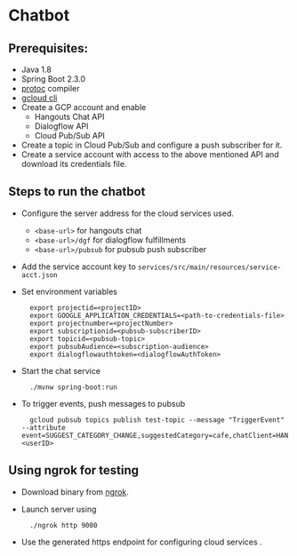 # Chatbot

## Prerequisites:
  - Java 1.8
  - Spring Boot 2.3.0
  - [protoc](https://github.com/protocolbuffers/protobuf/tree/master/src) compiler
  - [gcloud cli](https://cloud.google.com/sdk/install)
  - Create a GCP account and enable
    - Hangouts Chat API
    - Dialogflow API
    - Cloud Pub/Sub API
- Create a topic in Cloud Pub/Sub and configure a push subscriber for it.
- Create a service account with access to the above mentioned API and download its credentials file.

## Steps to run the chatbot
- Configure the server address for the cloud services used.
    - `<base-url>` for hangouts chat
    - `<base-url>/dgf` for dialogflow fulfillments
    - `<base-url>/pubsub` for pubsub push subscriber
- Add the service account key to `services/src/main/resources/service-acct.json`
- Set environment variables
        
        export projectid=<projectID>
        export GOOGLE_APPLICATION_CREDENTIALS=<path-to-credentials-file>
        export projectnumber=<projectNumber>
        export subscriptionid=<pubsub-subscriberID>
        export topicid=<pubsub-topic>
        export pubsubAudience=<subscription-audience>
        export dialogflowauthtoken=<dialogflowAuthToken>

- Start the chat service

        ./mvnw spring-boot:run
- To trigger events, push messages to pubsub

        gcloud pubsub topics publish test-topic --message "TriggerEvent" --attribute event=SUGGEST_CATEGORY_CHANGE,suggestedCategory=cafe,chatClient=HANGOUTS,userID=<userID>

## Using ngrok for testing
- Download binary from [ngrok](https://ngrok.com/download).
- Launch server using

        ./ngrok http 9000
- Use the generated https endpoint for configuring cloud services .